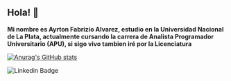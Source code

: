 ## Hola! :wave:

**Mi nombre es Ayrton Fabrizio Alvarez, estudio en la Universidad Nacional de La Plata, actualmente cursando 
la carrera de Analista Programador Universitario (APU), si sigo vivo tambien iré por la Licenciatura**

[![Anurag's GitHub stats](https://github-readme-stats.vercel.app/apiAyrtonFabrizioAlvarezanuraghazra)](https://github.com/anuraghazra/github-readme-stats)

![Linkedin Badge](https://img.shields.io/badge/-AyrtonAlvarez-blue?style=flat-square&logo=Linkedin&logoColor=white&link=https://www.linkedin.com/in/ayrtonfabrizioalvarez/)

